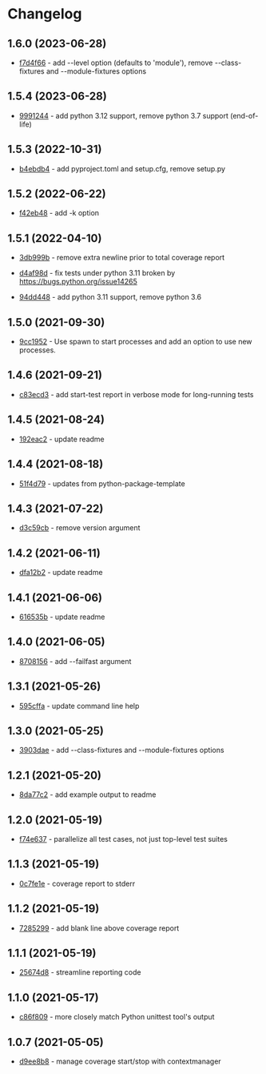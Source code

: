 # Changelog

## 1.6.0 (2023-06-28)

- [f7d4f66](https://github.com/craigahobbs/unittest-parallel/commit/f7d4f66) - add --level option \(defaults to 'module'\), remove --class-fixtures and --module-fixtures options

## 1.5.4 (2023-06-28)

- [9991244](https://github.com/craigahobbs/unittest-parallel/commit/9991244) - add python 3.12 support, remove python 3.7 support \(end-of-life\)

## 1.5.3 (2022-10-31)

- [b4ebdb4](https://github.com/craigahobbs/unittest-parallel/commit/b4ebdb4) - add pyproject.toml and setup.cfg, remove setup.py

## 1.5.2 (2022-06-22)

- [f42eb48](https://github.com/craigahobbs/unittest-parallel/commit/f42eb48) - add -k option

## 1.5.1 (2022-04-10)

- [3db999b](https://github.com/craigahobbs/unittest-parallel/commit/3db999b) - remove extra newline prior to total coverage report

- [d4af98d](https://github.com/craigahobbs/unittest-parallel/commit/d4af98d) - fix tests under python 3.11 broken by https://bugs.python.org/issue14265

- [94dd448](https://github.com/craigahobbs/unittest-parallel/commit/94dd448) - add python 3.11 support, remove python 3.6

## 1.5.0 (2021-09-30)

- [9cc1952](https://github.com/craigahobbs/unittest-parallel/commit/9cc1952) - Use spawn to start processes and add an option to use new processes.

## 1.4.6 (2021-09-21)

- [c83ecd3](https://github.com/craigahobbs/unittest-parallel/commit/c83ecd3) - add start-test report in verbose mode for long-running tests

## 1.4.5 (2021-08-24)

- [192eac2](https://github.com/craigahobbs/unittest-parallel/commit/192eac2) - update readme

## 1.4.4 (2021-08-18)

- [51f4d79](https://github.com/craigahobbs/unittest-parallel/commit/51f4d79) - updates from python-package-template

## 1.4.3 (2021-07-22)

- [d3c59cb](https://github.com/craigahobbs/unittest-parallel/commit/d3c59cb) - remove version argument

## 1.4.2 (2021-06-11)

- [dfa12b2](https://github.com/craigahobbs/unittest-parallel/commit/dfa12b2) - update readme

## 1.4.1 (2021-06-06)

- [616535b](https://github.com/craigahobbs/unittest-parallel/commit/616535b) - update readme

## 1.4.0 (2021-06-05)

- [8708156](https://github.com/craigahobbs/unittest-parallel/commit/8708156) - add --failfast argument

## 1.3.1 (2021-05-26)

- [595cffa](https://github.com/craigahobbs/unittest-parallel/commit/595cffa) - update command line help

## 1.3.0 (2021-05-25)

- [3903dae](https://github.com/craigahobbs/unittest-parallel/commit/3903dae) - add --class-fixtures and --module-fixtures options

## 1.2.1 (2021-05-20)

- [8da77c2](https://github.com/craigahobbs/unittest-parallel/commit/8da77c2) - add example output to readme

## 1.2.0 (2021-05-19)

- [f74e637](https://github.com/craigahobbs/unittest-parallel/commit/f74e637) - parallelize all test cases, not just top-level test suites

## 1.1.3 (2021-05-19)

- [0c7fe1e](https://github.com/craigahobbs/unittest-parallel/commit/0c7fe1e) - coverage report to stderr

## 1.1.2 (2021-05-19)

- [7285299](https://github.com/craigahobbs/unittest-parallel/commit/7285299) - add blank line above coverage report

## 1.1.1 (2021-05-19)

- [25674d8](https://github.com/craigahobbs/unittest-parallel/commit/25674d8) - streamline reporting code

## 1.1.0 (2021-05-17)

- [c86f809](https://github.com/craigahobbs/unittest-parallel/commit/c86f809) - more closely match Python unittest tool's output

## 1.0.7 (2021-05-05)

- [d9ee8b8](https://github.com/craigahobbs/unittest-parallel/commit/d9ee8b8) - manage coverage start/stop with contextmanager
